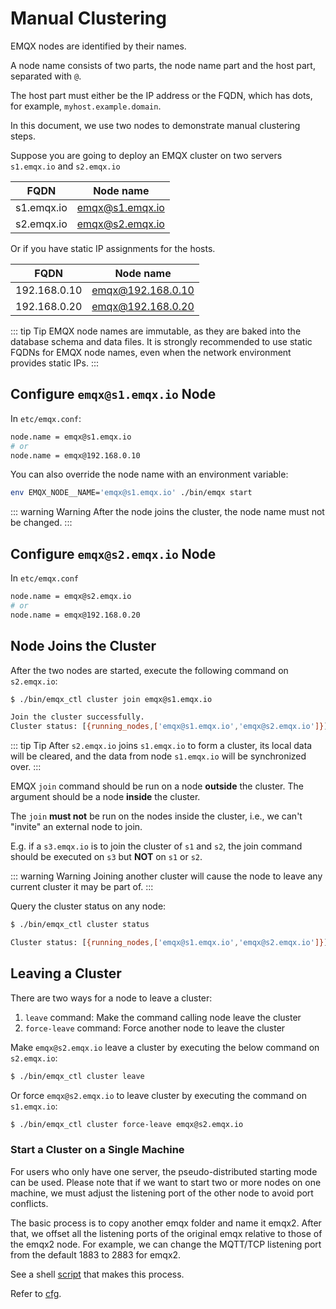 # Manual Clustering

EMQX nodes are identified by their names.

A node name consists of two parts, the node name part and the host part, separated with `@`.

The host part must either be the IP address or the FQDN, which has dots,
for example, `myhost.example.domain`.

In this document, we use two nodes to demonstrate manual clustering steps.

Suppose you are going to deploy an EMQX cluster on two servers `s1.emqx.io` and `s2.emqx.io`

| FQDN       |   Node name       |
| ---------- | ----------------- |
| s1.emqx.io |  emqx@s1.emqx.io  |
| s2.emqx.io |  emqx@s2.emqx.io  |

Or if you have static IP assignments for the hosts.

| FQDN         |   Node name       |
| ------------ | ----------------- |
| 192.168.0.10 |  emqx@192.168.0.10  |
| 192.168.0.20 |  emqx@192.168.0.20  |

::: tip Tip
EMQX node names are immutable, as they are baked into the database schema and data files. It is strongly recommended to use static FQDNs for EMQX node names, even when the network environment provides static IPs.
:::

## Configure `emqx@s1.emqx.io` Node

In `etc/emqx.conf`:

```bash
node.name = emqx@s1.emqx.io
# or
node.name = emqx@192.168.0.10
```

You can also override the node name with an environment variable:

```bash
env EMQX_NODE__NAME='emqx@s1.emqx.io' ./bin/emqx start
```

::: warning Warning
After the node joins the cluster, the node name must not be changed.
:::

## Configure `emqx@s2.emqx.io` Node

In `etc/emqx.conf`

```bash
node.name = emqx@s2.emqx.io
# or
node.name = emqx@192.168.0.20
```

## Node Joins the Cluster

After the two nodes are started, execute the following command on `s2.emqx.io`:

```bash
$ ./bin/emqx_ctl cluster join emqx@s1.emqx.io

Join the cluster successfully.
Cluster status: [{running_nodes,['emqx@s1.emqx.io','emqx@s2.emqx.io']}]
```
::: tip Tip
After `s2.emqx.io` joins `s1.emqx.io` to form a cluster,
its local data will be cleared, and the data from node `s1.emqx.io`
will be synchronized over.
:::

EMQX `join` command should be run on a node **outside** the cluster. The argument should be a node **inside** the cluster.

The `join` **must not** be run on the nodes inside the cluster, i.e., we can't "invite" an external node to join.

E.g. if a `s3.emqx.io` is to join the cluster of `s1` and `s2`,
the join command should be executed on `s3` but **NOT** on `s1` or `s2`.

::: warning Warning
Joining another cluster will cause the node to leave any current cluster it may be part of.
:::

Query the cluster status on any node:

```bash
$ ./bin/emqx_ctl cluster status

Cluster status: [{running_nodes,['emqx@s1.emqx.io','emqx@s2.emqx.io']}]
```

## Leaving a Cluster

There are two ways for a node to leave a cluster:

1. `leave` command: Make the command calling node leave the cluster
2. `force-leave` command: Force another node to leave the cluster

Make `emqx@s2.emqx.io` leave a cluster by executing the below command on `s2.emqx.io`:

```bash
$ ./bin/emqx_ctl cluster leave
```

Or force `emqx@s2.emqx.io` to leave cluster by executing the command on `s1.emqx.io`:

```bash
$ ./bin/emqx_ctl cluster force-leave emqx@s2.emqx.io
```

### Start a Cluster on a Single Machine

For users who only have one server, the pseudo-distributed starting mode can be used.
Please note that if we want to start two or more nodes on one machine, we must adjust
the listening port of the other node to avoid port conflicts.

The basic process is to copy another emqx folder and name it emqx2.
After that, we offset all the listening ports of the original emqx relative to those of the emqx2 node.
For example, we can change the MQTT/TCP listening port from the default 1883 to 2883 for emqx2.

See a shell [script](https://github.com/terry-xiaoyu/one_more_emqx) that makes this process.

Refer to [cfg](../../admin/cfg.md).
